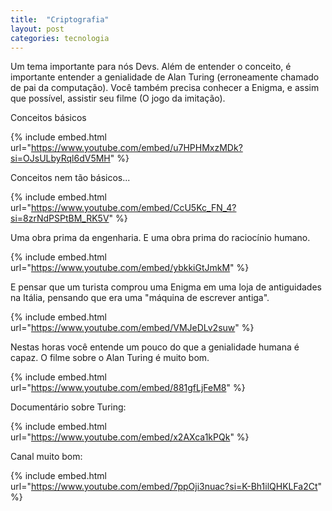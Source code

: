 ```yaml
---
title:  "Criptografia"
layout: post
categories: tecnologia
---
```


Um tema importante para nós Devs. Além de entender o conceito, é importante entender a genialidade de Alan Turing (erroneamente chamado de pai da computação). Você também precisa conhecer a Enigma, e assim que possível, assistir seu filme (O jogo da imitação).


Conceitos básicos

{% include embed.html url="https://www.youtube.com/embed/u7HPHMxzMDk?si=OJsULbyRql6dV5MH" %}

Conceitos nem tão básicos...

{% include embed.html url="https://www.youtube.com/embed/CcU5Kc_FN_4?si=8zrNdPSPtBM_RK5V" %}

Uma obra prima da engenharia. E uma obra prima do raciocínio humano.  

{% include embed.html url="https://www.youtube.com/embed/ybkkiGtJmkM" %}

E pensar que um turista comprou uma Enigma em uma loja de antiguidades na Itália, pensando que era uma "máquina de escrever antiga". 

{% include embed.html url="https://www.youtube.com/embed/VMJeDLv2suw" %}

Nestas horas você entende um pouco do que a genialidade humana é capaz. O filme sobre o Alan Turing é muito bom.

{% include embed.html url="https://www.youtube.com/embed/881gfLjFeM8" %}

Documentário sobre Turing:

{% include embed.html url="https://www.youtube.com/embed/x2AXca1kPQk" %}

Canal muito bom: 

{% include embed.html url="https://www.youtube.com/embed/7ppOji3nuac?si=K-Bh1ilQHKLFa2Ct" %}



